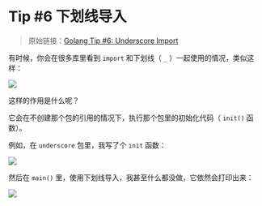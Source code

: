 # Tip #6 下划线导入

> 原始链接：[Golang Tip #6: Underscore Import](https://twitter.com/func25/status/1729113992902361111)

有时候，你会在很多库里看到 `import` 和下划线（ `_` ）一起使用的情况，类似这样：

![](./images/006/006_01.jpg)

这样的作用是什么呢？

它会在不创建那个包的引用的情况下，执行那个包里的初始化代码（ `init()` 函数）。

例如，在 `underscore` 包里，我写了个 `init` 函数：

![](./images/006/006_02.jpg)

然后在 `main()` 里，使用下划线导入，我甚至什么都没做，它依然会打印出来：

![](./images/006/006_03.jpg)
